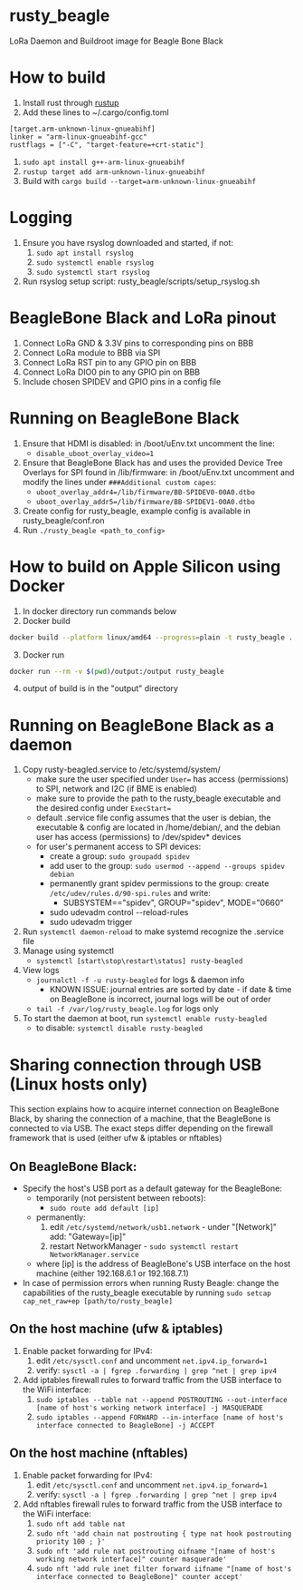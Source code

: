 # rusty_beagle
LoRa Daemon and Buildroot image for Beagle Bone Black

# How to build
1. Install rust through [rustup](https://rustup.rs/)
1. Add these lines to ~/.cargo/config.toml
```
[target.arm-unknown-linux-gnueabihf]
linker = "arm-linux-gnueabihf-gcc"
rustflags = ["-C", "target-feature=+crt-static"]
```
1. ```sudo apt install g++-arm-linux-gnueabihf```
1. ```rustup target add arm-unknown-linux-gnueabihf```
1. Build with ```cargo build --target=arm-unknown-linux-gnueabihf```

# Logging
1. Ensure you have rsyslog downloaded and started, if not:
    1. ```sudo apt install rsyslog```
    1. ```sudo systemctl enable rsyslog```
    1. ```sudo systemctl start rsyslog```
1. Run rsyslog setup script: rusty_beagle/scripts/setup_rsyslog.sh

# BeagleBone Black and LoRa pinout
1. Connect LoRa GND & 3.3V pins to corresponding pins on BBB
1. Connect LoRa module to BBB via SPI
1. Connect LoRa RST pin to any GPIO pin on BBB
1. Connect LoRa DIO0 pin to any GPIO pin on BBB
1. Include chosen SPIDEV and GPIO pins in a config file

# Running on BeagleBone Black
1. Ensure that HDMI is disabled: in /boot/uEnv.txt uncomment the line:
    - ```disable_uboot_overlay_video=1```
1. Ensure that BeagleBone Black has and uses the provided Device Tree Overlays for SPI found in /lib/firmware: in /boot/uEnv.txt uncomment and modify the lines under ```###Additional custom capes```:
    - ```uboot_overlay_addr4=/lib/firmware/BB-SPIDEV0-00A0.dtbo```
    - ```uboot_overlay_addr5=/lib/firmware/BB-SPIDEV1-00A0.dtbo```
1. Create config for rusty_beagle, example config is available in rusty_beagle/conf.ron
1. Run ```./rusty_beagle <path_to_config>``` 

# How to build on Apple Silicon using Docker

1. In docker directory run commands below
2. Docker build
```bash
docker build --platform linux/amd64 --progress=plain -t rusty_beagle .
```
3. Docker run
```bash
docker run --rm -v $(pwd)/output:/output rusty_beagle
```
4. output of build is in the "output" directory

# Running on BeagleBone Black as a daemon
1. Copy rusty-beagled.service to /etc/systemd/system/
    - make sure the user specified under `User=` has access (permissions) to SPI, network and I2C (if BME is enabled)
    - make sure to provide the path to the rusty_beagle executable and the desired config under `ExecStart=`
    - default .service file config assumes that the user is debian, the executable & config are located in /home/debian/, and the debian user has access (permissions) to /dev/spidev* devices
    - for user's permanent access to SPI devices:
        - create a group: `sudo groupadd spidev`
        - add user to the group: `sudo usermod --append --groups spidev debian`
        - permanently grant spidev permissions to the group: create `/etc/udev/rules.d/90-spi.rules` and write:
            - SUBSYSTEM=="spidev", GROUP="spidev", MODE="0660"
        - sudo udevadm control --reload-rules
        - sudo udevadm trigger
1. Run `systemctl daemon-reload` to make systemd recognize the .service file
1. Manage using systemctl
    - `systemctl [start\stop\restart\status] rusty-beagled`
1. View logs
    - `journalctl -f -u rusty-beagled` for logs & daemon info
        - KNOWN ISSUE: journal entries are sorted by date - if date & time on BeagleBone is incorrect, journal logs will be out of order
    - `tail -f /var/log/rusty_beagle.log` for logs only
1. To start the daemon at boot, run `systemctl enable rusty-beagled`
    - to disable: `systemctl disable rusty-beagled`

# Sharing connection through USB (Linux hosts only)
This section explains how to acquire internet connection on BeagleBone Black, by sharing the connection of a machine, that the BeagleBone is connected to via USB.
The exact steps differ depending on the firewall framework that is used (either ufw & iptables or nftables)

## On BeagleBone Black:
* Specify the host's USB port as a default gateway for the BeagleBone:
    * temporarily (not persistent between reboots):
        * `sudo route add default [ip]`
    * permanently:
        1. edit `/etc/systemd/network/usb1.network` - under "\[Network\]" add: "Gateway=\[ip\]"
        1. restart NetworkManager - `sudo systemctl restart NetworkManager.service`
    * where \[ip\] is the address of BeagleBone's USB interface on the host machine (either 192.168.6.1 or 192.168.7.1)
* In case of permission errors when running Rusty Beagle: change the capabilities of the rusty_beagle executable by running `sudo setcap cap_net_raw+ep [path/to/rusty_beagle]`

## On the host machine (ufw & iptables)
1. Enable packet forwarding for IPv4:
    1. edit `/etc/sysctl.conf` and uncomment `net.ipv4.ip_forward=1`
    1. verify: `sysctl -a | fgrep .forwarding | grep ^net | grep ipv4`
1. Add iptables firewall rules to forward traffic from the USB interface to the WiFi interface:
    1. `sudo iptables --table nat --append POSTROUTING --out-interface [name of host's working network interface] -j MASQUERADE`
    1. `sudo iptables --append FORWARD --in-interface [name of host's interface connected to BeagleBone] -j ACCEPT`

## On the host machine (nftables)
1. Enable packet forwarding for IPv4:
    1. edit `/etc/sysctl.conf` and uncomment `net.ipv4.ip_forward=1`
    1. verify: `sysctl -a | fgrep .forwarding | grep ^net | grep ipv4`
1. Add nftables firewall rules to forward traffic from the USB interface to the WiFi interface:
    1. `sudo nft add table nat`
    1. `sudo nft 'add chain nat postrouting { type nat hook postrouting priority 100 ; }'`
    1. `sudo nft 'add rule nat postrouting oifname "[name of host's working network interface]" counter masquerade'`
    1. `sudo nft 'add rule inet filter forward iifname "[name of host's interface connected to BeagleBone]" counter accept'`
